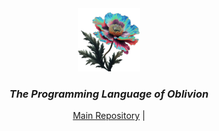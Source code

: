<div align="center">
    <picture>
     <img alt="The Morpheus Language Programming" src="https://github.com/morpheus-language/.github/blob/098602f54778e9911666850c76679faf59e4cf77/images/pavot_chromatique.png" width="20%">
    </picture>
    <h3>
     <em>The Programming Language of Oblivion</em> 
    </h3>

[Main Repository][Morpheus] |

</div>

[Morpheus]: https://github.com/morpheus-language/morpheus
